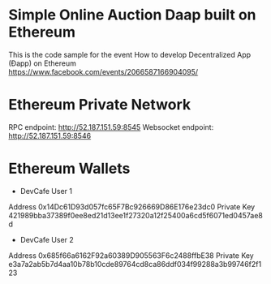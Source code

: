# Simple Online Auction Daap built on Ethereum

This is the code sample for the event How to develop Decentralized App (Đapp) on Ethereum https://www.facebook.com/events/2066587166904095/


# Ethereum Private Network
RPC endpoint: http://52.187.151.59:8545
Websocket endpoint: http://52.187.151.59:8546

# Ethereum Wallets
- DevCafe User 1

Address 0x14Dc61D93d057fc65F7Bc926669D86E176e23dc0
Private Key 421989bba37389f0ee8ed21d13ee1f27320a12f25400a6cd5f6071ed0457ae8d

* DevCafe User 2

Address 0x685f66a6162F92a60389D905563F6c2488ffbE38
Private Key e3a7a2ab5b7d4aa10b78b10cde89764cd8ca86ddf034f99288a3b99746f2f123
